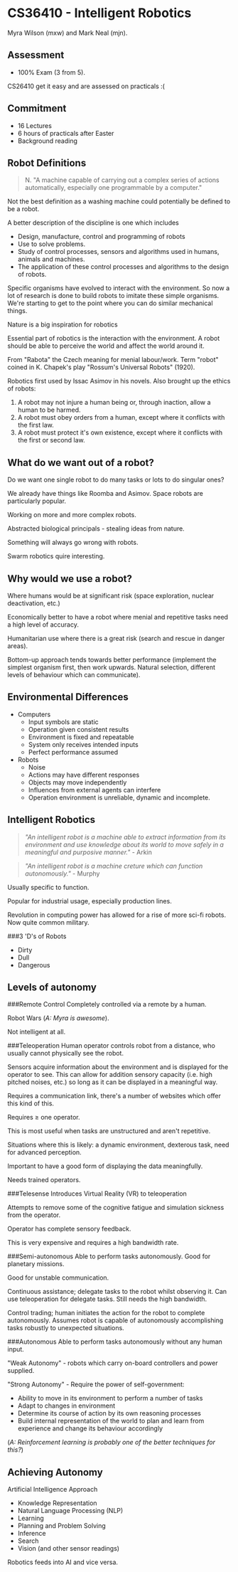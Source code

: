CS36410 - Intelligent Robotics
==============================

Myra Wilson (mxw) and Mark Neal (mjn).

Assessment
----------

* 100% Exam (3 from 5).

CS26410 get it easy and are assessed on practicals :(


Commitment
----------

* 16 Lectures
* 6 hours of practicals after Easter
* Background reading


Robot Definitions
-----------------

> N. "A machine capable of carrying out a complex series of actions automatically, especially one programmable by a computer."

Not the best definition as a washing machine could potentially be defined to be a robot.

A better description of the discipline is one which includes

* Design, manufacture, control and programming of robots
* Use to solve problems.
* Study of control processes, sensors and algorithms used in humans, animals and machines.
* The application of these control processes and algorithms to the design of robots.

Specific organisms have evolved to interact with the environment. So now a lot of research is done to build robots to imitate these simple organisms. We're starting to get to the point where you can do similar mechanical things.

Nature is a big inspiration for robotics

Essential part of robotics is the interaction with the environment. A robot should be able to perceive the world and affect the world around it.

From "Rabota" the Czech meaning for menial labour/work. Term "robot" coined in K. Chapek's play "Rossum's Universal Robots" (1920).

Robotics first used by Issac Asimov in his novels. Also brought up the ethics of robots:

1. A robot may not injure a human being or, through inaction, allow a human to be harmed.
2. A robot must obey orders from a human, except where it conflicts with the first law.
3. A robot must protect it's own existence, except where it conflicts with the first or second law.


What do we want out of a robot?
-------------------------------

Do we want one single robot to do many tasks or lots to do singular ones?

We already have things like Roomba and Asimov. Space robots are particularly popular.

Working on more and more complex robots.

Abstracted biological principals - stealing ideas from nature.

Something will always go wrong with robots.

Swarm robotics quire interesting.


Why would we use a robot?
-------------------------

Where humans would be at significant risk (space exploration, nuclear deactivation, etc.)

Economically better to have a robot where menial and repetitive tasks need a high level of accuracy.

Humanitarian use where there is a great risk (search and rescue in danger areas).

Bottom-up approach tends towards better performance (implement the simplest organism first, then work upwards. Natural selection, different levels of behaviour which can communicate).


Environmental Differences
-------------------------

* Computers
    * Input symbols are static
    * Operation given consistent results
    * Environment is fixed and repeatable
    * System only receives intended inputs
    * Perfect performance assumed
* Robots
    * Noise
    * Actions may have different responses
    * Objects may move independently
    * Influences from external agents can interfere
    * Operation environment is unreliable, dynamic and incomplete.



Intelligent Robotics
--------------------

> *"An intelligent robot is a machine able to extract information from its environment and use knowledge about its world to move safely in a meaningful and purposive manner."* - Arkin

> *"An intelligent robot is a machine creture which can function autonomously."* - Murphy

Usually specific to function.

Popular for industrial usage, especially production lines.

Revolution in computing power has allowed for a rise of more sci-fi robots. Now quite common military.

###3 'D's of Robots

* Dirty
* Dull
* Dangerous


Levels of autonomy
------------------

###Remote Control
Completely controlled via a remote by a human.

Robot Wars (*A: Myra is awesome*).

Not intelligent at all.

###Teleoperation
Human operator controls robot from a distance, who usually cannot physically see the robot.

Sensors acquire information about the environment and is displayed for the operator to see. This can allow for addition sensory capacity (i.e. high pitched noises, etc.) so long as it can be displayed in a meaningful way.

Requires a communication link, there's a number of websites which offer this kind of this.

Requires $\ge$ one operator.

This is most useful when tasks are unstructured and aren't repetitive.

Situations where this is likely: a dynamic environment, dexterous task, need for advanced perception.

Important to have a good form of displaying the data meaningfully.

Needs trained operators.

###Telesense
Introduces Virtual Reality (VR) to teleoperation

Attempts to remove some of the cognitive fatigue and simulation sickness from the operator.

Operator has complete sensory feedback.

This is very expensive and requires a high bandwidth rate. 

###Semi-autonomous
Able to perform tasks autonomously. Good for planetary missions.

Good for unstable communication.

Continuous assistance; delegate tasks to the robot whilst observing it. Can use teleoperation for delegate tasks. Still needs the high bandwidth.

Control trading; human initiates the action for the robot to complete autonomously. Assumes robot is capable of autonomously accomplishing tasks robustly to unexpected situations.

###Autonomous
Able to perform tasks autonomously without any human input.

"Weak Autonomy" - robots which carry on-board controllers and power supplied.

"Strong Autonomy" - Require the power of self-government:

* Ability to move in its environment to perform a number of tasks
* Adapt to changes in environment
* Determine its course of action by its own reasoning processes
* Build internal representation of the world to plan and learn from experience and change its behaviour accordingly

(*A: Reinforcement learning is probably one of the better techniques for this?*)


Achieving Autonomy
------------------

Artificial Intelligence Approach

* Knowledge Representation
* Natural Language Processing (NLP)
* Learning
* Planning and Problem Solving
* Inference
* Search
* Vision (and other sensor readings)

Robotics feeds into AI and vice versa.
